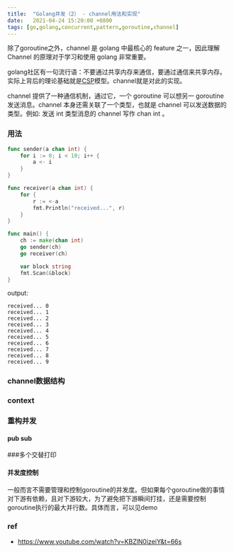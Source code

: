 ```yaml
---
title:  "Golang并发（2） - channel用法和实现"
date:   2021-04-24 15:20:00 +0800
tags: [go,golang,concurrent,pattern,goroutine,channel]
---
```


除了goroutine之外，channel 是 golang 中最核心的 feature 之一，因此理解 Channel 的原理对于学习和使用 golang 非常重要。

golang社区有一句流行语：不要通过共享内存来通信，要通过通信来共享内存。实际上背后的理论基础就是[CSP](https://en.wikipedia.org/wiki/Communicating_sequential_processes)模型。channel就是对此的实现。


channel 提供了一种通信机制，通过它，一个 goroutine 可以想另一 goroutine 发送消息。channel 本身还需关联了一个类型，也就是 channel 可以发送数据的类型。例如: 发送 int 类型消息的 channel 写作 chan int 。

### 用法

``` go
func sender(a chan int) {
	for i := 0; i < 10; i++ {
		a <- i
	}
}

func receiver(a chan int) {
	for {
		r := <-a
		fmt.Println("received...", r)
	}
}

func main() {
	ch := make(chan int)
	go sender(ch)
	go receiver(ch)

	var block string
	fmt.Scan(&block)
}
```

output:

```
received... 0
received... 1
received... 2
received... 3
received... 4
received... 5
received... 6
received... 7
received... 8
received... 9
```

### channel数据结构



### context

### 重构并发


#### pub sub

###多个交替打印

#### 并发度控制

一般而言不需要管理和控制goroutine的并发度。但如果每个goroutine做的事情对下游有依赖，且对下游较大，为了避免把下游瞬间打挂，还是需要控制goroutine执行的最大并行数。具体而言，可以见demo


### ref
- https://www.youtube.com/watch?v=KBZlN0izeiY&t=66s
